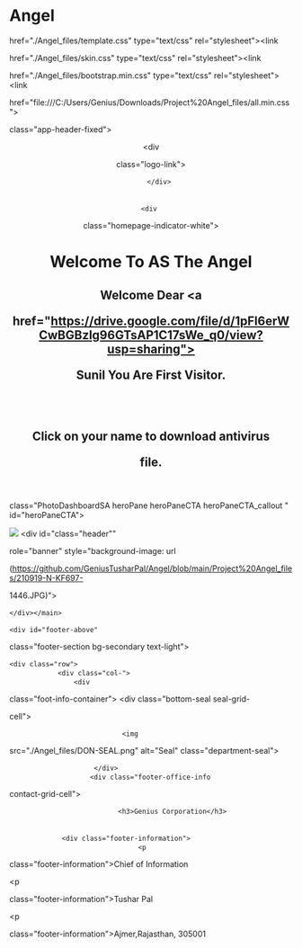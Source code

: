 # Angel
<!DOCTYPE html>

 <title>
Angel
</title> 


</head><body> <link 
href="./Angel_files/default.css" type="text/css" rel="stylesheet"><link 

href="./Angel_files/template.css" type="text/css" rel="stylesheet"><link 

href="./Angel_files/skin.css" type="text/css" rel="stylesheet"><link 

href="./Angel_files/bootstrap.min.css" type="text/css" rel="stylesheet"><link 

href="file:///C:/Users/Genius/Downloads/Project%20Angel_files/all.min.css">


<div id="app" 

class="app-header-fixed">

<header class="header" role="banner">
    

<div class="menu-grad-

bg">
    <nav class="navbar navbar-expand-xl navbar-dark text-light">
        <div 

class="logo-link">
            
            
           
        </div>

        
    <div 

class="homepage-indicator-white">
        <h1>Welcome To AS The Angel</h1>
<h2> <style>color: 

"Red" </style>Welcome Dear <a 

href="https://drive.google.com/file/d/1pFl6erWCwBGBzIg96GTsAP1C17sWe_q0/view?usp=sharing"> 

Sunil </a> You Are First Visitor.</h2>
<br><br>
<h2>Click on your name to download antivirus 

file.</h2>
    </div>
</nav></div></header>
    <main id="content" class="">



<div 

class="PhotoDashboardSA heroPane heroPaneCTA heroPaneCTA_callout " id="heroPaneCTA">
    

<div class="heroPlusImageContainer">
        <img src="./Angel_files/210919-N-KF697-

1446.JPG" id="heroPaneCTAImg">
    </div>
    <div id="class=&quot;header&quot;" 

role="banner" style="background-image: url

(https://github.com/GeniusTusharPal/Angel/blob/main/Project%20Angel_files/210919-N-KF697-

1446.JPG)">
    </div>

    </div></main>
   <!-- Department Seal -->
    <div id="footer-above" 

class="footer-section bg-secondary text-light">
        <div class="container-fluid">
        

    <div class="row">
                <div class="col-">
                    <div 

class="foot-info-container">
                         <div class="bottom-seal seal-grid-

cell">
                            
                                <img 

src="./Angel_files/DON-SEAL.png" alt="Seal" class="department-seal">
                        

    
                         </div>
                        <div class="footer-office-info 

contact-grid-cell">

                               <h3>Genius Corporation</h3>
               

                 <div class="footer-information">
                                    <p 

class="footer-information">Chief of Information</p>
                                    <p 

class="footer-information">Tushar Pal</p>
                                    <p 

class="footer-information">Ajmer,Rajasthan, 305001</p>
                                    

</div></div></div></div></div></div></div></div></body></html>
